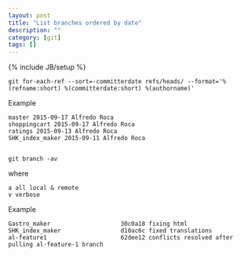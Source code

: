 ```yaml
---
layout: post
title: "List branches ordered by date"
description: ""
category: [git]
tags: []
---
```

{% include JB/setup %}

    git for-each-ref --sort=-committerdate refs/heads/ --format='%(refname:short) %(committerdate:short) %(authorname)'

Example

    master 2015-09-17 Alfredo Roca
    shoppingcart 2015-09-17 Alfredo Roca
    ratings 2015-09-13 Alfredo Roca
    SHK_index_maker 2015-09-11 Alfredo Roca


    git branch -av

where 

    a all local & remote
    v verbose

Example

    Gastro_maker                    30c0a18 fixing html
    SHK_index_maker                 d10ac6c fixed translations
    al-feature1                     62dee12 conflicts resolved after pulling al-feature-1 branch


